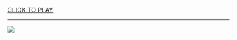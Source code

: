 
<a href="https://premium76.site?title=spongebob_squarepants_games_unblocked&ref=13M">CLICK TO PLAY</a></h3>
<hr>

<a href="https://premium76.site?title=spongebob_squarepants_games_unblocked&ref=13M"><img src="https://clearcache.store/games.png"></a>


